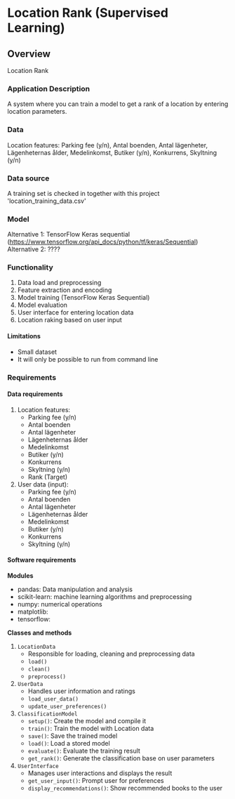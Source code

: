 # Location Rank (Supervised Learning)

## Overview

Location Rank

### Application Description
A system where you can train a model to get a rank of a location by entering location parameters. 

### Data
Location features: Parking fee (y/n), Antal boenden, Antal lägenheter, Lägenheternas ålder, Medelinkomst, Butiker (y/n), Konkurrens, Skyltning (y/n)

### Data source
A training set is checked in together with this project 'location_training_data.csv'

### Model
Alternative 1: TensorFlow Keras sequential (https://www.tensorflow.org/api_docs/python/tf/keras/Sequential)
Alternative 2: ????

### Functionality

1. Data load and preprocessing
2. Feature extraction and encoding
3. Model training (TensorFlow Keras Sequential)
4. Model evaluation
5. User interface for entering location data
6. Location raking based on user input

#### Limitations
* Small dataset
* It will only be possible to run from command line 

### Requirements

#### Data requirements
1. Location features:
    * Parking fee (y/n)
    * Antal boenden
    * Antal lägenheter
    * Lägenheternas ålder
    * Medelinkomst
    * Butiker (y/n)
    * Konkurrens
    * Skyltning (y/n)
    * Rank (Target)
2. User data (input):
    * Parking fee (y/n)
    * Antal boenden
    * Antal lägenheter
    * Lägenheternas ålder
    * Medelinkomst
    * Butiker (y/n)
    * Konkurrens
    * Skyltning (y/n)

#### Software requirements

**Modules**

* pandas: Data manipulation and analysis
* scikit-learn: machine learning algorithms and preprocessing
* numpy: numerical operations
* matplotlib: 
* tensorflow: 

**Classes and methods**

1. `LocationData`
    * Responsible for loading, cleaning and preprocessing data
    * `load()`
    * `clean()`
    * `preprocess()`
2. `UserData`
    * Handles user information and ratings
    * `load_user_data()`
    * `update_user_preferences()`
3. `ClassificationModel`
    * `setup()`: Create the model and compile it 
    * `train()`: Train the model with Location data
    * `save()`: Save the trained model
    * `load()`: Load a stored model
    * `evaluate()`: Evaluate the training result
    * `get_rank()`: Generate the classification base on user parameters 
4. `UserInterface`
    * Manages user interactions and displays the result 
    * `get_user_input()`: Prompt user for preferences
    * `display_recommendations()`: Show recommended books to the user

